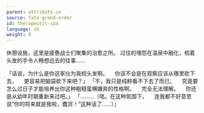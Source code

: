 ```yaml
---
parent: attribute.ce
source: fate-grand-order
id: therapeutic-spa
language: zh
weight: 0
---
```


休憩设施，这里是疲惫战士们聚集的治愈之所。
过往的埋怨在温泉中融化，梳着头发的手令人畅想远去的往事……

「话说，为什么是你这家伙为我梳头发啊。
　你该不会是在观察应该从哪里砍下去，
　更容易把脑袋砍下来吧？」
「不，我只是纯粹看不下去了而已。
　究竟要怎么过日子才能培养出你这种粗糙蛮横嫌弃的性格啊。
　完全无法理解。
　你还是从幼年时期重新来过吧。」
「………（唔。在这种氛围下，
　连我都不好意思说“你的将来就是我啦，蠢货！”这种话了……）」
